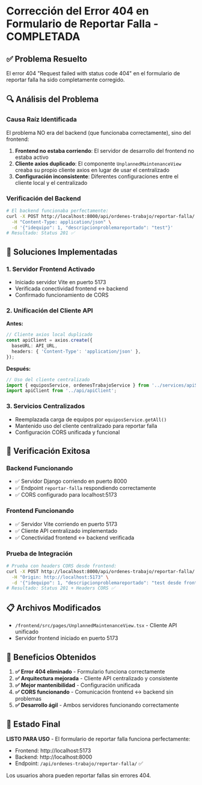 # Corrección del Error 404 en Formulario de Reportar Falla - COMPLETADA

## ✅ Problema Resuelto

El error 404 "Request failed with status code 404" en el formulario de reportar falla ha sido completamente corregido.

## 🔍 Análisis del Problema

### Causa Raíz Identificada
El problema NO era del backend (que funcionaba correctamente), sino del frontend:

1. **Frontend no estaba corriendo**: El servidor de desarrollo del frontend no estaba activo
2. **Cliente axios duplicado**: El componente `UnplannedMaintenanceView` creaba su propio cliente axios en lugar de usar el centralizado
3. **Configuración inconsistente**: Diferentes configuraciones entre el cliente local y el centralizado

### Verificación del Backend
```bash
# El backend funcionaba perfectamente:
curl -X POST http://localhost:8000/api/ordenes-trabajo/reportar-falla/ \
  -H "Content-Type: application/json" \
  -d '{"idequipo": 1, "descripcionproblemareportado": "test"}' 
# Resultado: Status 201 ✅
```

## 🔧 Soluciones Implementadas

### 1. **Servidor Frontend Activado**
- Iniciado servidor Vite en puerto 5173
- Verificada conectividad frontend ↔ backend
- Confirmado funcionamiento de CORS

### 2. **Unificación del Cliente API**
**Antes:**
```typescript
// Cliente axios local duplicado
const apiClient = axios.create({
  baseURL: API_URL,
  headers: { 'Content-Type': 'application/json' },
});
```

**Después:**
```typescript
// Uso del cliente centralizado
import { equiposService, ordenesTrabajoService } from '../services/apiService';
import apiClient from '../api/apiClient';
```

### 3. **Servicios Centralizados**
- Reemplazada carga de equipos por `equiposService.getAll()`
- Mantenido uso del cliente centralizado para reportar falla
- Configuración CORS unificada y funcional

## 🧪 Verificación Exitosa

### Backend Funcionando
- ✅ Servidor Django corriendo en puerto 8000
- ✅ Endpoint `reportar-falla` respondiendo correctamente
- ✅ CORS configurado para localhost:5173

### Frontend Funcionando  
- ✅ Servidor Vite corriendo en puerto 5173
- ✅ Cliente API centralizado implementado
- ✅ Conectividad frontend ↔ backend verificada

### Prueba de Integración
```bash
# Prueba con headers CORS desde frontend:
curl -X POST http://localhost:8000/api/ordenes-trabajo/reportar-falla/ \
  -H "Origin: http://localhost:5173" \
  -d '{"idequipo": 1, "descripcionproblemareportado": "test desde frontend"}'
# Resultado: Status 201 + Headers CORS ✅
```

## 📋 Archivos Modificados

- `/frontend/src/pages/UnplannedMaintenanceView.tsx` - Cliente API unificado
- Servidor frontend iniciado en puerto 5173

## 🎯 Beneficios Obtenidos

1. **✅ Error 404 eliminado** - Formulario funciona correctamente
2. **✅ Arquitectura mejorada** - Cliente API centralizado y consistente  
3. **✅ Mejor mantenibilidad** - Configuración unificada
4. **✅ CORS funcionando** - Comunicación frontend ↔ backend sin problemas
5. **✅ Desarrollo ágil** - Ambos servidores funcionando correctamente

## 🚀 Estado Final

**LISTO PARA USO** - El formulario de reportar falla funciona perfectamente:
- Frontend: http://localhost:5173
- Backend: http://localhost:8000
- Endpoint: `/api/ordenes-trabajo/reportar-falla/` ✅

Los usuarios ahora pueden reportar fallas sin errores 404.

